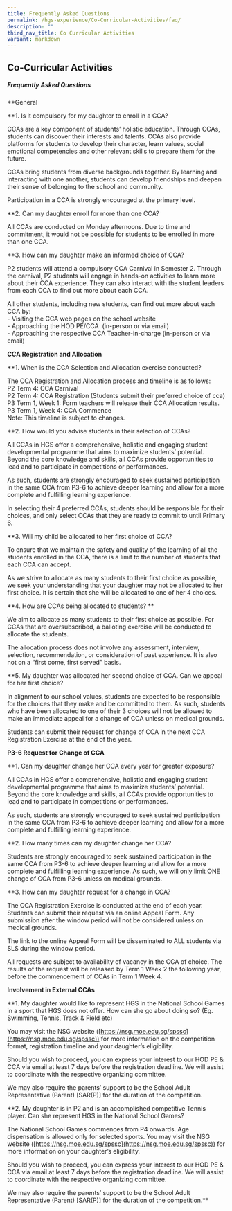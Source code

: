 ```yaml
---
title: Frequently Asked Questions
permalink: /hgs-experience/Co-Curricular-Activities/faq/
description: ""
third_nav_title: Co Curricular Activities
variant: markdown
---
```

## Co-Curricular Activities

##### Frequently Asked Questions

  

**General 

**1.  Is it compulsory for my daughter to enroll in a CCA?  

CCAs are a key component of students’ holistic education. Through CCAs, students can discover their interests and talents. CCAs also provide platforms for students to develop their character, learn values, social emotional competencies and other relevant skills to prepare them for the future.
 
CCAs bring students from diverse backgrounds together. By learning and interacting with one another, students can develop friendships and deepen their sense of belonging to the school and community.

Participation in a CCA is strongly encouraged at the primary level.  
  

**2.  Can my daughter enroll for more than one CCA? 

All CCAs are conducted on Monday afternoons. Due to time and commitment, it would not be possible for students to be enrolled in more than one CCA.  
      
    
**3.  How can my daughter make an informed choice of CCA?  
    
P2 students will attend a compulsory CCA Carnival in Semester 2. Through the carnival, P2 students will engage in hands-on activities to learn more about their CCA experience. They can also interact with the student leaders from each CCA to find out more about each CCA.  
      
All other students, including new students, can find out more about each CCA by:  
    \- Visiting the CCA web pages on the school website  
    \- Approaching the HOD PE/CCA  (in-person or via email)  
    \- Approaching the respective CCA Teacher-in-charge (in-person or via email)  
      

**CCA Registration and Allocation**

**1.  When is the CCA Selection and Allocation exercise conducted? 

The CCA Registration and Allocation process and timeline is as follows:  
    P2 Term 4: CCA Carnival  
    P2 Term 4: CCA Registration (Students submit their preferred choice of cca)  
    P3 Term 1, Week 1: Form teachers will release their CCA Allocation results.  
    P3 Term 1, Week 4: CCA Commence  
    Note: This timeline is subject to changes.  
      
    
**2.  How would you advise students in their selection of CCAs? 

All CCAs in HGS offer a comprehensive, holistic and engaging student developmental programme that aims to maximize students’ potential. Beyond the core knowledge and skills, all CCAs provide opportunities to lead and to participate in competitions or performances.  
      
As such, students are strongly encouraged to seek sustained participation in the same CCA from P3-6 to achieve deeper learning and allow for a more complete and fulfilling learning experience.  
      
In selecting their 4 preferred CCAs, students should be responsible for their choices, and only select CCAs that they are ready to commit to until Primary 6.  
      
    
**3.  Will my child be allocated to her first choice of CCA?
    
To ensure that we maintain the safety and quality of the learning of all the students enrolled in the CCA, there is a limit to the number of students that each CCA can accept.   
      
 As we strive to allocate as many students to their first choice as possible, we seek your understanding that your daughter may not be allocated to her first choice. It is certain that she will be allocated to one of her 4 choices.  
      
    
**4.  How are CCAs being allocated to students? **
  
We aim to allocate as many students to their first choice as possible. For CCAs that are oversubscribed, a balloting exercise will be conducted to allocate the students.  
      
The allocation process does not involve any assessment, interview, selection, recommendation, or consideration of past experience. It is also not on a “first come, first served” basis.  
  

**5.  My daughter was allocated her second choice of CCA. Can we appeal for her first choice? 

In alignment to our school values, students are expected to be responsible for the choices that they make and be committed to them. As such, students who have been allocated to one of their 3 choices will not be allowed to make an immediate appeal for a change of CCA unless on medical grounds.  
      
Students can submit their request for change of CCA in the next CCA Registration Exercise at the end of the year.  
      
    
**P3-6 Request for Change of CCA**

**1.  Can my daughter change her CCA every year for greater exposure?

All CCAs in HGS offer a comprehensive, holistic and engaging student developmental programme that aims to maximize students’ potential. Beyond the core knowledge and skills, all CCAs provide opportunities to lead and to participate in competitions or performances.  
      
As such, students are strongly encouraged to seek sustained participation in the same CCA from P3-6 to achieve deeper learning and allow for a more complete and fulfilling learning experience.  
      
    
**2.  How many times can my daughter change her CCA?
    
Students are strongly encouraged to seek sustained participation in the same CCA from P3-6 to achieve deeper learning and allow for a more complete and fulfilling learning experience. As such, we will only limit ONE change of CCA from P3-6 unless on medical grounds.  
      
    
**3.  How can my daughter request for a change in CCA?

The CCA Registration Exercise is conducted at the end of each year. Students can submit their request via an online Appeal Form. Any submission after the window period will not be considered unless on medical grounds.  
      
The link to the online Appeal Form will be disseminated to ALL students via SLS during the window period.  
      
All requests are subject to availability of vacancy in the CCA of choice. The results of the request will be released by Term 1 Week 2 the following year, before the commencement of CCAs in Term 1 Week 4.  
      
    

**Involvement in External CCAs**

**1.  My daughter would like to represent HGS in the National School Games in a sport that HGS does not offer. How can she go about doing so? (Eg. Swimming, Tennis, Track & Field etc)

You may visit the NSG website ([https://nsg.moe.edu.sg/spssc](https://nsg.moe.edu.sg/spssc)) for more information on the competition format, registration timeline and your daughter’s eligibility. 
    
Should you wish to proceed, you can express your interest to our HOD PE & CCA via email at least 7 days before the registration deadline. We will assist to coordinate with the respective organizing committee. 

We may also require the parents’ support to be the School Adult Representative (Parent) \[SAR(P)\] for the duration of the competition.  
  

**2.  My daughter is in P2 and is an accomplished competitive Tennis player. Can she represent HGS in the National School Games?
    

The National School Games commences from P4 onwards. Age dispensation is allowed only for selected sports. You may visit the NSG website ([https://nsg.moe.edu.sg/spssc](https://nsg.moe.edu.sg/spssc)) for more information on your daughter’s eligibility. 

Should you wish to proceed, you can express your interest to our HOD PE & CCA via email at least 7 days before the registration deadline. We will assist to coordinate with the respective organizing committee. 

We may also require the parents’ support to be the School Adult Representative (Parent) \[SAR(P)\] for the duration of the competition.**